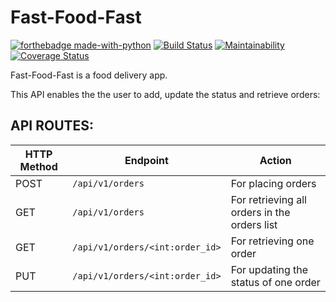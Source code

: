 # Fast-Food-Fast
[![forthebadge made-with-python](http://ForTheBadge.com/images/badges/made-with-python.svg)](https://www.python.org/)
[![Build Status](https://travis-ci.com/Luleherll/Fast-Food-Fast.svg?branch=API)](https://travis-ci.com/Luleherll/Fast-Food-Fast)
[![Maintainability](https://api.codeclimate.com/v1/badges/0a46deab9bc7008a20f7/maintainability)](https://codeclimate.com/github/Luleherll/Fast-Food-Fast/maintainability)
[![Coverage Status](https://coveralls.io/repos/github/Luleherll/Fast-Food-Fast/badge.svg?branch=API)](https://coveralls.io/github/Luleherll/Fast-Food-Fast?branch=API)<br/>

Fast-Food-Fast is a food delivery app.<br/>

This API enables the the user to add, update the status and retrieve orders:<br/>

## API ROUTES:
 HTTP Method | Endpoint | Action
-------|-------|-------
 POST | `/api/v1/orders` | For placing orders
 GET | `/api/v1/orders` | For retrieving all orders in the orders list
 GET | `/api/v1/orders/<int:order_id>` | For retrieving one order
 PUT | `/api/v1/orders/<int:order_id>` | For updating the status of one order
